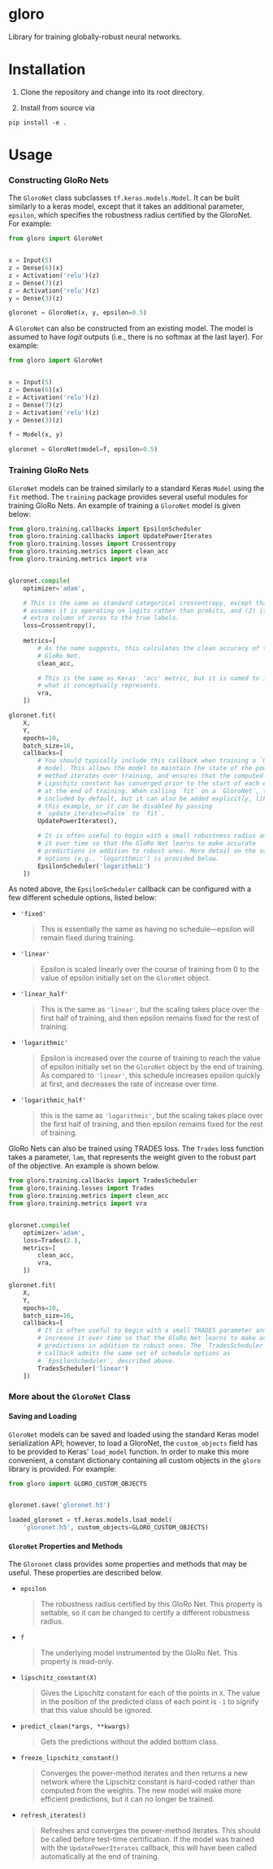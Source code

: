 # gloro
Library for training globally-robust neural networks.

# Installation

1. Clone the repository and change into its root directory.

2. Install from source via
```
pip install -e .
```

# Usage

### Constructing GloRo Nets

The `GloroNet` class subclasses `tf.keras.models.Model`.
It can be built similarly to a keras model, except that it takes an additional parameter, `epsilon`, which specifies the robustness radius certified by the GloroNet. 
For example:
```python
from gloro import GloroNet


x = Input(5)
z = Dense(6)(x)
z = Activation('relu')(z)
z = Dense(7)(z)
z = Activation('relu')(z)
y = Dense(3)(z)

gloronet = GloroNet(x, y, epsilon=0.5)
```

A `GloroNet` can also be constructed from an existing model. 
The model is assumed to have *logit* outputs (i.e., there is no softmax at the last layer).
For example:
```python
from gloro import GloroNet


x = Input(5)
z = Dense(6)(x)
z = Activation('relu')(z)
z = Dense(7)(z)
z = Activation('relu')(z)
y = Dense(3)(z)

f = Model(x, y)

gloronet = GloroNet(model=f, epsilon=0.5)
```

### Training GloRo Nets

`GloroNet` models can be trained similarly to a standard Keras `Model` using the `fit` method.
The `training` package provides several useful modules for training GloRo Nets.
An example of training a `GloroNet` model is given below:
```python
from gloro.training.callbacks import EpsilonScheduler
from gloro.training.callbacks import UpdatePowerIterates
from gloro.training.losses import Crossentropy
from gloro.training.metrics import clean_acc
from gloro.training.metrics import vra


gloronet.compile(
    optimizer='adam',

    # This is the same as standard categorical crossentropy, except that (1) it
    # assumes it is operating on logits rather than probits, and (2) it adds an
    # extra column of zeros to the true labels.
    loss=Crossentropy(),
    
    metrics=[
        # As the name suggests, this calculates the clean accuracy of the
        # GloRo Net.
        clean_acc,

        # This is the same as Keras' 'acc' metric, but it is named to indicate
        # what it conceptually represents.
        vra,
    ])

gloronet.fit(
    X,
    Y,
    epochs=10,
    batch_size=16,
    callbacks=[
        # You should typically include this callback when training a `GloroNet`
        # model. This allows the model to maintain the state of the power
        # method iterates over training, and ensures that the computed 
        # Lipschitz constant has converged prior to the start of each epoch and
        # at the end of training. When calling `fit` on a `GloroNet`, this is
        # included by default, but it can also be added explicitly, like in
        # this example, or it can be disabled by passing 
        # `update_iterates=False` to `fit`.
        UpdatePowerIterates(),

        # It is often useful to begin with a small robustness radius and grow
        # it over time so that the GloRo Net learns to make accurate 
        # predictions in addition to robust ones. More detail on the schedule
        # options (e.g., 'logarithmic') is provided below.
        EpsilonScheduler('logarithmic')
    ])
```

As noted above, the `EpsilonScheduler` callback can be configured with a few different schedule options, listed below:

* `'fixed'`

  > This is essentially the same as having no schedule&mdash;epsilon will remain fixed during training.

* `'linear'` 

  > Epsilon is scaled linearly over the course of training from 0 to the value of epsilon initially set on the `GloroNet` object.

* `'linear_half'`

  > This is the same as `'linear'`, but the scaling takes place over the first half of training, and then epsilon remains fixed for the rest of training.

* `'logarithmic'`

  > Epsilon is increased over the course of training to reach the value of epsilon initially set on the `GloroNet` object by the end of training. As compared to `'linear'`, this schedule increases epsilon quickly at first, and decreases the rate of increase over time.

* `'logarithmic_half'`

  > this is the same as `'logarithmic'`, but the scaling takes place over the first half of training, and then epsilon remains fixed for the rest of training.

GloRo Nets can also be trained using TRADES loss.
The `Trades` loss function takes a parameter, `lam`, that represents the weight given to the robust part of the objective.
An example is shown below.
```python
from gloro.training.callbacks import TradesScheduler
from gloro.training.losses import Trades
from gloro.training.metrics import clean_acc
from gloro.training.metrics import vra


gloronet.compile(
    optimizer='adam',
    loss=Trades(2.),
    metrics=[
        clean_acc,
        vra,
    ])

gloronet.fit(
    X,
    Y,
    epochs=10,
    batch_size=16,
    callbacks=[
        # It is often useful to begin with a small TRADES parameter and
        # increase it over time so that the GloRo Net learns to make accurate 
        # predictions in addition to robust ones. The `TradesScheduler` 
        # callback admits the same set of schedule options as
        # `EpsilonScheduler`, described above.
        TradesScheduler('linear')
    ])
```

### More about the `GloroNet` Class

#### Saving and Loading
`GloroNet` models can be saved and loaded using the standard Keras model serialization API; however, to load a GloroNet, the `custom_objects` field has to be provided to Keras' `load_model` function.
In order to make this more convenient, a constant dictionary containing all custom objects in the `gloro` library is provided.
For example:
```python
from gloro import GLORO_CUSTOM_OBJECTS


gloronet.save('gloronet.h5')

loaded_gloronet = tf.keras.models.load_model(
    'gloronet.h5', custom_objects=GLORO_CUSTOM_OBJECTS)
```

#### `GloroNet` Properties and Methods

The `Gloronet` class provides some properties and methods that may be useful.
These properties are described below.

* `epsilon` 

  > The robustness radius certified by this GloRo Net. This property is settable, so it can be changed to certify a different robustness radius.

* `f`

  > The underlying model instrumented by the GloRo Net. This property is read-only.

* `lipschitz_constant(X)`
  
  > Gives the Lipschitz constant for each of the points in `X`. The value in the position of the predicted class of each point is `-1` to signify that this value should be ignored.

* `predict_clean(*args, **kwargs)`
  
  > Gets the predictions without the added bottom class.

* `freeze_lipschitz_constant()`

  > Converges the power-method iterates and then returns a new network where the Lipschitz constant is hard-coded rather than computed from the weights. The new model will make more efficient predictions, but it can no longer be trained.

* `refresh_iterates()`

  > Refreshes and converges the power-method iterates. This should be called before test-time certification. If the model was trained with the `UpdatePowerIterates` callback, this will have been called automatically at the end of training.
